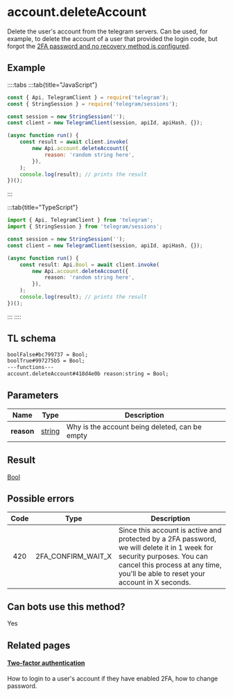 # account.deleteAccount

Delete the user's account from the telegram servers. Can be used, for example, to delete the account of a user that provided the login code, but forgot the [2FA password and no recovery method is configured](https://core.telegram.org/api/srp).

## Example

::::tabs
:::tab{title="JavaScript"}

```js
const { Api, TelegramClient } = require('telegram');
const { StringSession } = require('telegram/sessions');

const session = new StringSession('');
const client = new TelegramClient(session, apiId, apiHash, {});

(async function run() {
    const result = await client.invoke(
        new Api.account.deleteAccount({
            reason: 'random string here',
        }),
    );
    console.log(result); // prints the result
})();
```

:::

:::tab{title="TypeScript"}

```ts
import { Api, TelegramClient } from 'telegram';
import { StringSession } from 'telegram/sessions';

const session = new StringSession('');
const client = new TelegramClient(session, apiId, apiHash, {});

(async function run() {
    const result: Api.Bool = await client.invoke(
        new Api.account.deleteAccount({
            reason: 'random string here',
        }),
    );
    console.log(result); // prints the result
})();
```

:::
::::

## TL schema

```txt
boolFalse#bc799737 = Bool;
boolTrue#997275b5 = Bool;
---functions---
account.deleteAccount#418d4e0b reason:string = Bool;
```

## Parameters

|    Name    | Type                                            | Description                                    |
| :--------: | ----------------------------------------------- | ---------------------------------------------- |
| **reason** | [string](https://core.telegram.org/type/string) | Why is the account being deleted, can be empty |

## Result

[Bool](https://core.telegram.org/type/Bool)

## Possible errors

| Code | Type               | Description                                                                                                                                                                                                  |
| :--: | ------------------ | ------------------------------------------------------------------------------------------------------------------------------------------------------------------------------------------------------------ |
| 420  | 2FA_CONFIRM_WAIT_X | Since this account is active and protected by a 2FA password, we will delete it in 1 week for security purposes. You can cancel this process at any time, you'll be able to reset your account in X seconds. |

## Can bots use this method?

Yes

## Related pages

#### [Two-factor authentication](https://core.telegram.org/api/srp)

How to login to a user's account if they have enabled 2FA, how to change password.
